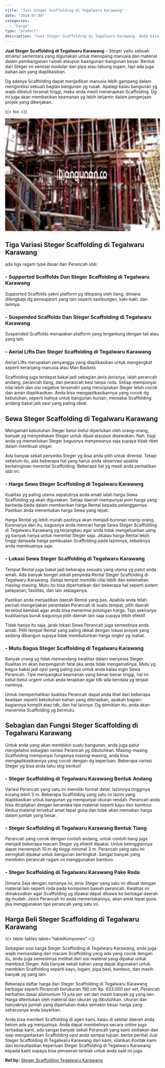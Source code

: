 ```yaml
---
title: "Jual Steger Scaffolding di Tegalwaru Karawang"
date: "2024-07-09"
categories: 
  - "harga"
type: "product"
description: "Jual Steger Scaffolding di Tegalwaru Karawang. Anda bisa membeli Scaffolding di agen kami, kalau di sekitar daerah anda belum ada yg menjualnya. Anda dapat m..."
---
```


**Jual Steger Scaffolding di Tegalwaru Karawang** – Steger yaitu sebuah struktur sementara yang digunakan untuk menopang manusia dan material dalam pembangunan rumah ataupun baangunan-bangunan besar. Bentuk dari Steger ini semisal modular dan pipa atau tabung logam, tapi ada juga bahan lain yang diaplikasikan.

Dg adanya Scaffolding dapat menjadikan manusia lebih gampang dalam mengoreksi sebuah bagian bangunan yg rusak. Apalagi kalau bangunan yg wajib dibetuli teramat tinggi, maka anda mesti menerapkan Scaffolding. Dg ini juga akan memberikan keamanan yg lebih terjamin dalam pengerjaan projek yang dikerjakan.

{{< toc >}}

![Jual Steger Scaffolding di Tegalwaru Karawang](/images/sewa-scaffolding-steger-10.png)

## Tiga Variasi Steger Scaffolding di Tegalwaru Karawang

ada tiga ragam type dasar dari Perancah sbb:

### \- Supported Scaffolds Dan Steger Scaffolding di Tegalwaru Karawang

Supported Scaffolds yakni platform yg ditopang oleh tiang, dimana dilengkapi dg pensupport yang lain seperti sambungan, kaki-kaki, dan lainnya.

### \- Suspended Scaffolds Dan Steger Scaffolding di Tegalwaru Karawang

Suspended Scaffolds merupakan platform yang tergantung dengan tali atau yang lain.

### \- Aerial Lifts Dan Steger Scaffolding di Tegalwaru Karawang

Aerial Lifts merupakan penyangga yang diaplikasikan untuk mengangkat seperti keranjang manusia atau Man Baskets

Scaffolding juga terdapat bakal jadi sebagian jenis jenisnya, ialah perancah andang, perancah tiang, dan perancah besi tanpa roda. Setiap mempunyai nilai lebih dan sisi negative tersendiri yang menciptakan Steger lebih cocok dan aman diaplikasikan. Anda bisa mengaplikasikannya yang cocok dg kebutuhan, seperti halnya untuk bangunan hunian, memakai Scaffolding andang bakal jadi opsi yang paling ideal.

## Sewa Steger Scaffolding di Tegalwaru Karawang

Mengamati kebutuhan Steger betul-betul diperlukan oleh orang-orang, banyak yg menyediakan Steger untuk dijual ataupun disewakan. Nah, bagi anda yg memerlukan Steger bagusnya menyewanya saja supaya tidak ribet dalam membuat steger.

Ada banyak sekali penyedia Steger yg bisa anda pilih untuk dirental. Tetapi sebelum itu, ada beberapa hal yang harus anda observasi apabila berkeinginan merental Scaffolding. Beberapa hal yg mesti anda perhatikan sbb ini:

### \- Harga Sewa Steger Scaffolding di Tegalwaru Karawang

Kualitas yg paling utama sepatutnya anda amati ialah harga Sewa Scaffolding yg akan digunakan. Setiap daerah mempunyai poin harga yang berbeda-beda dalam memberikan harga Rental kepada pelanggannya. Pastikan anda menentukan harga Sewa yang tepat.

Harga Rental yg lebih murah pastinya akan menjadi buronan orang-orang. Karenanya dari itu, bagusnya anda mencari harga Sewa Steger Scaffolding di Tegalwaru Karawang yg terjangkau agar anda tidak mengeluarkan uang yg banyak hanya untuk merental Steger saja. Jikalau harga Rental lebih tinggi daripada harga pembuatan Scaffolding pada lazimnya, sebaiknya anda membuatnya saja.

### \- Lokasi Sewa Steger Scaffolding di Tegalwaru Karawang

Tempat Rental juga bakal jadi beberapa sesuatu yang utama yg patut anda amati. Ada banyak banget sekali penyedia Rental Steger Scaffolding di Tegalwaru Karawang. Setiap tempat memiliki nilai lebih dan kelemahan masing-masing. Mutu itu bisa diperhatikan dari beberapa hal seperti sistem pelayanan, fasilitas, dan lain sebagainya.

Pastikan anda menjadikan daerah Rental yang pas. Apabila anda telah pernah mengerjakan perentalan Perancah di suatu tempat, pilih daerah tersebut kembali agar anda bisa menerima potongan harga. Tapi sekiranya kualitasnya buruk bagusnya pilih daerah lain saja supaya lebih efektif.

Tidak hanya itu saja, jarak lokasi Sewa Perancah juga semestinya anda amati. Pilih tempat Rental yang paling dekat dengan lokasi proyek yang sedang dibangun supaya tidak membutuhkan harga ongkir yg mahal.

### \- Mutu Bagus Steger Scaffolding di Tegalwaru Karawang

Banyak orang yg tidak memandang kwalitas dalam menyewa Steger. Kualitas ini akan berpengaruh fatal jika anda tidak mengamatinya. Mutu yg bagus bakal jadi opsi yang paling pas untuk anda kalau ingin Sewa Perancah. Tipe menyangkut keamanan yang benar-benar tinggi, hal ini betul-betul urgent untuk anda terapkan agar tdk ada kendala yg terjadi nantinya.

Untuk memperhatikan kualitas Perancah dapat anda lihat dari beberapa keadaan seperti kekokohan bahan yang diterapkan, apakah bagian-bagiannya komplit atau tdk, dan hal lainnya. Dg demikian itu, anda akan menerima Scaffolding yg bermutu.

## Sebagian dan Fungsi Steger Scaffolding di Tegalwaru Karawang

Untuk anda yang akan membikin suatu bangunan, anda juga patut mengetahui sebagian variasi Perancah yg dibutuhkan. Masing-masing Scaffolding mempunyai fungsinya masing-masing, anda bisa mengaplikasikannya yang cocok dengan dg keperluan. Beberapa variasi Steger yg bisa anda tahu sbg berikut!

### \- Steger Scaffolding di Tegalwaru Karawang Bentuk Andang

Variasi Perancah yang satu ini memiliki format datar, lazimnya tingginya kurang lebih 3 m. Beberapa Scaffolding yang satu ini lazim yang diaplikasikan untuk bangunan yg mempunyai ukuran rendah. Perancah anda bisa diciptakan dengan beraneka tipe material seperti kayu dan bamboo. Kedua material tersebut amat tepat guna dan tidak akan memakan harga dalam jumlah yang besar.

### \- Steger Scaffolding di Tegalwaru Karawang Bentuk Tiang

Perancah yang cocok dengan contoh andang, untuk contoh tiang juga menjadi beberapa macam Steger yg efektif dipakai. Untuk ketinggiannya dapat menempuh 10 m dg tinggi minimal 3 m. Perancah yang satu ini seringkali dipakai untuk bangunan bertingkat. Sangat banyak yang membikin perancah ragam ini menggunakan bamboo.

### \- Steger Scaffolding di Tegalwaru Karawang Pake Roda

Dimana Saja dengan namanya ini, jenis Steger yang satu ini dibuat dengan material lain seperti roda pada komponen bawah perancah. Kwalitas ini dimaksudkan agar Scaffolding yg dipakai dapat dibawa ke berbagai daerah dg mudah. Jenis Perancah ini anda memerlukannya, akan amat tepat guna jika menggunakan tipe perancah yang satu ini.

## Harga Beli Steger Scaffolding di Tegalwaru Karawang

{{< table-tables table="tableKomponen" >}}

Sebagian soal harga Steger Scaffolding di Tegalwaru Karawang, anda juga wajib memandang dari macam Scaffolding yang ada yang cocok dengan itu, anda juga semestinya melihat dari sisi material yang dipakai untuk membaut Steger. Ada banyak sekali bahan yang dapat digunakan untuk membikin Scaffolding seperti kayu, logam, pipa besi, bamboo, dan masih banyak yg yang lain.

Beberapa daftar harga dari Steger Scaffolding di Tegalwaru Karawang berbagai seperti Perancah berukuran 190 cm Rp. 633.000 per set, Perancah berbahan dasar alumunium 13 juta per set dan masih banyak yg yang lain. Harga ditentukan oleh material dan ukuran yg dibutuhkan. Ukuran dan banyaknya jumlah yang diperlukan maka semakin besar harga yang seharusnya anda bayarkan.

Anda bisa membeli Scaffolding di agen kami, kalau di sekitar daerah anda belum ada yg menjualnya. Anda dapat membelinya secara online juga terhadap kami, ada sangat banyak sekali Perancah yang kami sediakan dan siap mengantarkan Scaffolding opsi anda sampai tujuan. berita perihal Jual Steger Scaffolding di Tegalwaru Karawang dari kami, silahkan Kontak kami dan konsultasikan keperluan Steger Scaffolding di Tegalwaru Karawang kepada kami supaya bisa penawran terbiak untuk anda saat ini juga.

**Ref by:** [Steger Scaffolding Tegalwaru Karawang](https://id.wikipedia.org/wiki/Steger)
